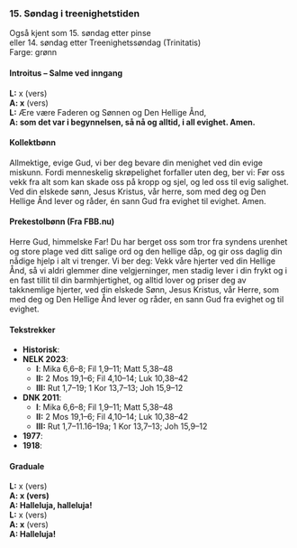 ### 15. Søndag i treenighetstiden

Også kjent som 15. søndag etter pinse  
eller 14. søndag etter Treenighetssøndag (Trinitatis)  
Farge: grønn  

#### Introitus – Salme ved inngang

**L:** x (vers)  
**A: x** (vers)  
**L:** Ære være Faderen og Sønnen og Den Hellige Ånd,  
**A: som det var i begynnelsen, så nå og alltid, i all evighet. Amen.** 

#### Kollektbønn

Allmektige, evige Gud, vi ber deg bevare din menighet ved din evige miskunn. Fordi menneskelig skrøpelighet forfaller uten deg, ber vi: Før oss vekk fra alt som kan skade oss på kropp og sjel, og led oss til evig salighet. Ved din elskede sønn, Jesus Kristus, vår herre, som med deg og Den Hellige Ånd lever og råder, én sann Gud fra evighet til evighet. Amen.

#### Prekestolbønn (Fra FBB.nu)

Herre Gud, himmelske Far! Du har berget oss som tror fra syndens urenhet og store plage ved ditt salige ord og den hellige dåp, og gir oss daglig din nådige hjelp i alt vi trenger. Vi ber deg: Vekk våre hjerter ved din Hellige Ånd, så vi aldri glemmer dine velgjerninger, men stadig lever i din frykt og i en fast tillit til din barmhjertighet, og alltid lover og priser deg av takknemlige hjerter, ved din elskede Sønn, Jesus Kristus, vår Herre, som med deg og Den Hellige Ånd lever og råder, en sann Gud fra evighet og til evighet.

#### Tekstrekker

* **Historisk**:
* **NELK 2023**:
    * **I**: Mika 6,6–8; Fil 1,9–11; Matt 5,38–48
    * **II:** 2 Mos 19,1–6; Fil 4,10–14; Luk 10,38–42
    * **III:** Rut 1,7–19; 1 Kor 13,7–13; Joh 15,9–12
* **DNK 2011**:
    * **I**: Mika 6,6–8; Fil 1,9–11; Matt 5,38–48
    * **II:** 2 Mos 19,1–6; Fil 4,10–14; Luk 10,38–42
    * **III:** Rut 1,7–11.16–19a; 1 Kor 13,7–13; Joh 15,9–12
* **1977**:
* **1918**:

#### Graduale

**L:** x (vers)  
**A: x (vers)**  
**A: Halleluja, halleluja!**  
**L:** x (vers)  
**A: x** (vers)  
**A: Halleluja!**  
